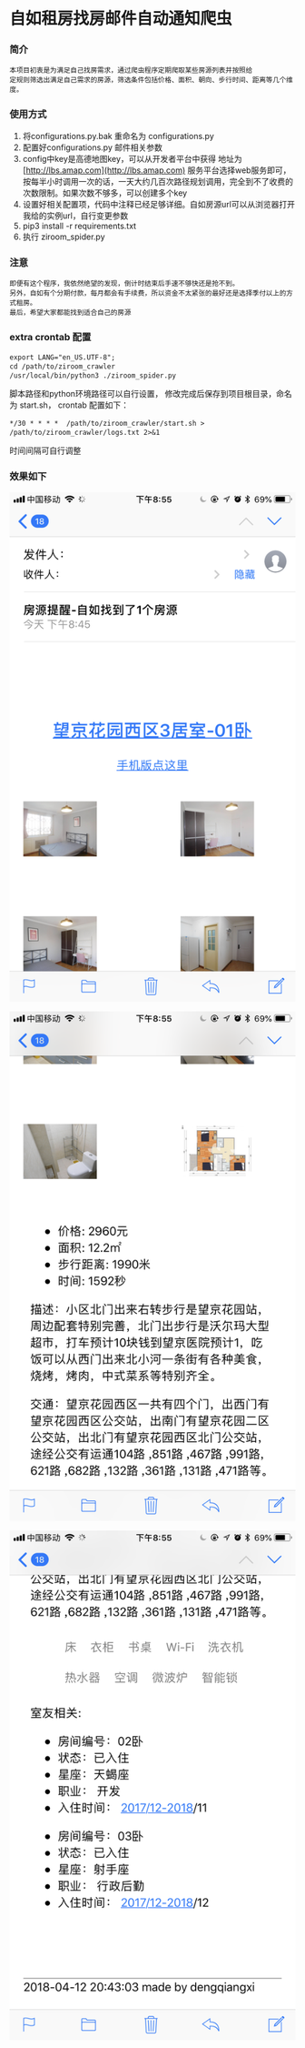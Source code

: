 # 自如租房找房邮件自动通知爬虫

### 简介
    本项目初衷是为满足自己找房需求，通过爬虫程序定期爬取某些房源列表并按照给
    定规则筛选出满足自己需求的房源，筛选条件包括价格、面积、朝向、步行时间、距离等几个维度。

### 使用方式
 1. 将configurations.py.bak 重命名为 configurations.py
 2. 配置好configurations.py 邮件相关参数
 3. config中key是高德地图key，可以从开发者平台中获得 地址为[http://lbs.amap.com](http://lbs.amap.com)
    服务平台选择web服务即可，按每半小时调用一次的话，一天大约几百次路径规划调用，完全到不了收费的次数限制。如果次数不够多，可以创建多个key
 4. 设置好相关配置项，代码中注释已经足够详细。自如房源url可以从浏览器打开我给的实例url，自行变更参数
 5. pip3 install -r requirements.txt
 6. 执行 ziroom_spider.py

### 注意
    即便有这个程序，我依然绝望的发现，倒计时结束后手速不够快还是抢不到。
    另外，自如有个分期付款，每月都会有手续费，所以资金不太紧张的最好还是选择季付以上的方式租房。
    最后，希望大家都能找到适合自己的房源

### extra crontab 配置
```
export LANG="en_US.UTF-8";
cd /path/to/ziroom_crawler
/usr/local/bin/python3 ./ziroom_spider.py
```
脚本路径和python环境路径可以自行设置，
修改完成后保存到项目根目录，命名为 start.sh，
crontab 配置如下：
```
*/30 * * * *  /path/to/ziroom_crawler/start.sh > /path/to/ziroom_crawler/logs.txt 2>&1
```
时间间隔可自行调整

### 效果如下
![ddd](art/mobile_pic_01.jpg)

![ddd](art/mobile_pic_02.jpg)

![ddd](art/mobile_pic_03.jpg)


